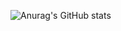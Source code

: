 ![Anurag's GitHub stats](https://github-readme-stats.vercel.app/api?username=JakobVapper&theme=blueberry&show_icons=true)
